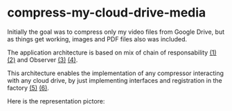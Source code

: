 # compress-my-cloud-drive-media

Initially the goal was to compress only my video files from Google Drive, but as things get working, images and PDF files also was included.

The application architecture is based on mix of chain of responsability [(1)](https://sourcemaking.com/design_patterns/chain_of_responsibility) [(2)](https://refactoring.guru/design-patterns/chain-of-responsibility) and Observer [(3)](https://sourcemaking.com/design_patterns/observer) [(4)](https://refactoring.guru/design-patterns/observer).

This architecture enables the implementation of any compressor interacting with any cloud drive, by just implementing interfaces and registration in the factory [(5)](https://refactoring.guru/design-patterns/factory-method) [(6)](https://sourcemaking.com/design_patterns/abstract_factory).

Here is the representation pictore:

